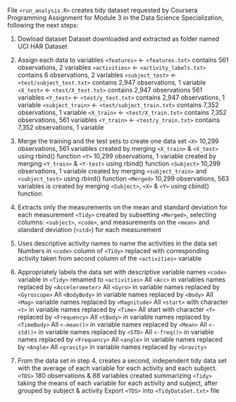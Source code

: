 File `<run_analysis.R>` creates tidy dataset requested by Coursera Programming Assignment for Module 3 in the Data Science Specialization, following the next steps:

1. Dowload dataset
Dataset downloaded and extracted as folder named UCI HAR Dataset

2. Assign each data to variables 
`<features>` <- `<features.txt>` contains 561 observations, 2 variables 
`<activities>` <- `<activity_labels.txt>` contains 6 observations, 2 variables
`<subject_test>` <- `<test/subject_test.txt>` contains 2,947 observations, 1 variable
`<X_test>` <- `<test/X_test.txt>` contains 2,947 observations 561 variables 
`<Y_test>` <- `<test/y_test.txt>` contains 2,947 observations, 1 variable
`<subject_train>` <- `<test/subject_train.txt>` contains 7,352 observations, 1 variable
`<X_train>` <- `<test/X_train.txt>` contains 7,352 observations, 561 variables 
`<Y_train>` <- `<test/y_train.txt>` contains 7,352 observations, 1 variable

3. Merge the training and the test sets to create one data set 
`<X>`       10,299 observations, 561 variables created by merging `<X_train>` & `<X_test>` using rbind() function
`<Y>`       10,299 observations, 1 variable created by merging `<Y_train>` & `<Y-test>` using rbind() function
`<Subject>` 10,299 observations, 1 variable created by merging `<subject_train>` and `<subject_test>` using rbind() function
`<Merged>`  10,299 observations, 563 variables is created by merging `<Subject>`, `<X>` & `<Y>` using cbind() function

4. Extracts only the measurements on the mean and standard deviation for each measurement
`<Tidy>`    created by subsetting `<Merged>`, selecting columns: `<subject>`, `<code>`, and measurements on the `<mean>` and standard deviation (`<std>`) for each measurement

5. Uses descriptive activity names to name the activities in the data set
Numbers in `<code>` column of `<Tidy>` replaced with corresponding activity taken from second column of the `<activities>` variable

6. Appropriately labels the data set with descriptive variable names 
`<code>` variable in `<Tidy>` renamed to `<activities>`
All `<Acc>` in variables names replaced by `<Accelerometer>` 
All `<Gyro>` in variable names replaced by `<Gyroscope>` 
All `<BodyBody>` in variable names replaced by `<Body>` 
All `<Mag>` variable names replaced by `<Magnitude>`
All `<start>` with character `<t>` in variable names replaced by `<Time>`
All start with character `<f>` replaced by `<Frequency>`
All `<tBody>` in variable names replaced by `<TimeBody>`
All `<-mean()>` in variable names replaced by `<Mean>` 
All `<-std()>` in variable names replaced by `<STD>`
All `<-freq()>` in variable names replaced by `<Frequency>`
All `<angle>` in variable names replaced by `<Angle>` 
All `<gravity>` in variable names replaced by `<Gravity>`

7. From the data set in step 4, creates a second, independent tidy data set with the average of each variable for each activity and each subject.
`<TDS>`     180 observations & 88 variables created summarizing `<Tidy>` taking the means of each variable for each activity and subject, after grouped by subject & activity
Export `<TDS>` into `<TidyDataSet.txt>` file
